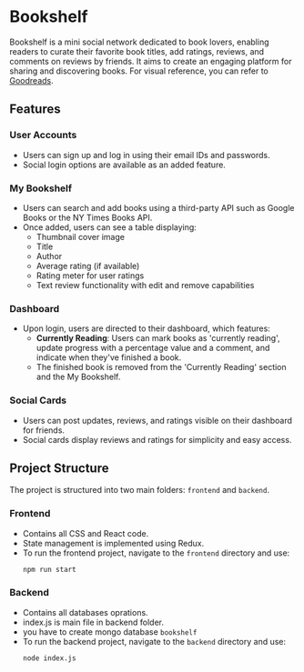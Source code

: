 
# Bookshelf

Bookshelf is a mini social network dedicated to book lovers, enabling readers to curate their favorite book titles, add ratings, reviews, and comments on reviews by friends. It aims to create an engaging platform for sharing and discovering books. For visual reference, you can refer to [Goodreads](https://www.goodreads.com).

## Features

### User Accounts
- Users can sign up and log in using their email IDs and passwords.
- Social login options are available as an added feature.

### My Bookshelf
- Users can search and add books using a third-party API such as Google Books or the NY Times Books API.
- Once added, users can see a table displaying:
  - Thumbnail cover image
  - Title
  - Author
  - Average rating (if available)
  - Rating meter for user ratings
  - Text review functionality with edit and remove capabilities

### Dashboard
- Upon login, users are directed to their dashboard, which features:
  - **Currently Reading**: Users can mark books as 'currently reading', update progress with a percentage value and a comment, and indicate when they've finished a book.
  - The finished book is removed from the 'Currently Reading' section and the My Bookshelf.

### Social Cards
- Users can post updates, reviews, and ratings visible on their dashboard for friends.
- Social cards display reviews and ratings for simplicity and easy access.

## Project Structure

The project is structured into two main folders: `frontend` and `backend`.

### Frontend
- Contains all CSS and React code.
- State management is implemented using Redux.
- To run the frontend project, navigate to the `frontend` directory and use:
  ```bash
  npm run start

### Backend
- Contains all databases oprations.
- index.js is main file in backend folder.
- you have to create mongo database `bookshelf`
- To run the backend project, navigate to the `backend` directory and use:
  ```bash
  node index.js
